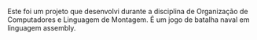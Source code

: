 Este foi um projeto que desenvolvi durante a disciplina de Organização de Computadores e Linguagem de Montagem. 
É um jogo de batalha naval em linguagem assembly.
